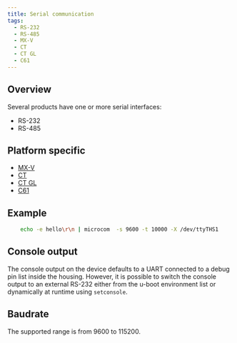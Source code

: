```yaml
---
title: Serial communication
tags:
  - RS-232
  - RS-485
  - MX-V
  - CT
  - CT GL
  - C61
---
```

## Overview
Several products have one or more serial interfaces:
- RS-232
- RS-485


## Platform specific
- [MX-V](mxv/serial.md)
- [CT](mx4/serial.md)
- [CT GL](mx4/serial.md)
- [C61](c61/serial.md)

## Example
```bash
    echo -e hello\r\n | microcom  -s 9600 -t 10000 -X /dev/ttyTHS1
```

## Console output

The console output on the device defaults to a UART connected to a debug pin list inside the housing. However, it is possible to switch the console output to an external RS-232 either from the u-boot environment list or dynamically at runtime using `setconsole`.

## Baudrate

The supported range is from 9600 to 115200.